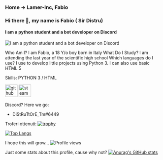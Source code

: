 ### Home -> Lamer-Inc, Fabio

### Hi there 👋, my name is Fabio ( Sir Distru)
#### I am a python student and a bot developer on Discord
![I am a python student and a bot developer on Discord](https://avatars.githubusercontent.com/u/66159424?s=400&u=19cb1e887a4ff06667282230da7b9ec3ab272ead&v=4)

Who Am I? I am Fabio, a 18 Y/o boy born in Italy
What Do I Study? I am attending the last year of the scientific high school
Which languages do I use? I use to develop little projects using Python 3. I can also use basic HTML 5

Skills: PYTHON 3 / HTML



[<img src='https://cdn.jsdelivr.net/npm/simple-icons@3.0.1/icons/github.svg' alt='github' height='40'>](https://github.com/Lamer-Inc)  [<img src='https://cdn.jsdelivr.net/npm/simple-icons@3.0.1/icons/steam.svg' alt='steam' height='40'>](https://steamcommunity.com/id/SirDistru_tm/)  

Discord? Here we go:
- DiStRuTtOrE_Tm#6449

Troferi ottenuti:
[![trophy](https://github-profile-trophy.vercel.app/?username=Lamer-Inc)](https://github.com/ryo-ma/github-profile-trophy)


[![Top Langs](https://github-readme-stats.vercel.app/api/top-langs/?username=Lamer-Inc)](https://github.com/anuraghazra/github-readme-stats)

I hope this will grow...
![Profile views](https://gpvc.arturio.dev/Lamer-Inc)  

Just some stats about this profile, cause why not?
[![Anurag's GitHub stats](https://github-readme-stats.vercel.app/api?username=Lamer-Inc)](https://github.com/anuraghazra/github-readme-stats)


